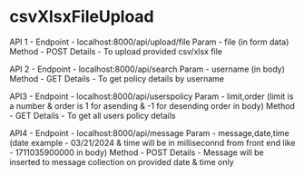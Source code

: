 # csvXlsxFileUpload

API 1 - Endpoint - localhost:8000/api/upload/file
        Param - file (in form data)
        Method - POST
        Details - To upload provided csv/xlsx file

API 2 - Endpoint - localhost:8000/api/search
        Param - username (in body)
        Method - GET
        Details - To get policy details by username

API3 - Endpoint - localhost:8000/api/userspolicy
       Param - limit,order (limit is a number & order is 1 for asending & -1 for desending order in body)
       Method - GET
       Details - To get all users policy details
       
API4 - Endpoint - localhost:8000/api/message
       Param - message,date,time (date example - 03/21/2024 & time will be in milliseconnd from front end like - 1711035900000 in body)
       Method - POST
       Details - Message will be inserted to message collection on provided date & time only
